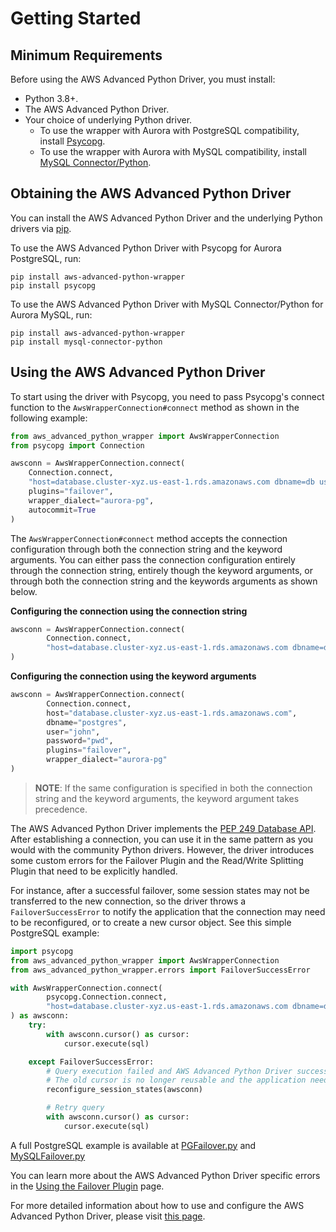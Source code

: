 # Getting Started

## Minimum Requirements

Before using the AWS Advanced Python Driver, you must install:

- Python 3.8+.
- The AWS Advanced Python Driver.
- Your choice of underlying Python driver. 
  - To use the wrapper with Aurora with PostgreSQL compatibility, install [Psycopg](https://github.com/psycopg/psycopg).
  - To use the wrapper with Aurora with MySQL compatibility, install [MySQL Connector/Python](https://github.com/mysql/mysql-connector-python).

## Obtaining the AWS Advanced Python Driver

You can install the AWS Advanced Python Driver and the underlying Python drivers via [pip](https://pip.pypa.io/en/stable/).

To use the AWS Advanced Python Driver with Psycopg for Aurora PostgreSQL, run:

```shell
pip install aws-advanced-python-wrapper
pip install psycopg
```

To use the AWS Advanced Python Driver with MySQL Connector/Python for Aurora MySQL, run:
```shell
pip install aws-advanced-python-wrapper
pip install mysql-connector-python
```

## Using the AWS Advanced Python Driver

To start using the driver with Psycopg, you need to pass Psycopg's connect function to the `AwsWrapperConnection#connect` method as shown in the following example:

```python
from aws_advanced_python_wrapper import AwsWrapperConnection
from psycopg import Connection

awsconn = AwsWrapperConnection.connect(
    Connection.connect,
    "host=database.cluster-xyz.us-east-1.rds.amazonaws.com dbname=db user=john password=pwd",
    plugins="failover",
    wrapper_dialect="aurora-pg",
    autocommit=True
)
```
The `AwsWrapperConnection#connect` method accepts the connection configuration through both the connection string and the keyword arguments.
You can either pass the connection configuration entirely through the connection string, entirely though the keyword arguments, or through both the connection string and the keywords arguments as shown below.

**Configuring the connection using the connection string**
```python
awsconn = AwsWrapperConnection.connect(
        Connection.connect,
        "host=database.cluster-xyz.us-east-1.rds.amazonaws.com dbname=db user=john password=pwd plugins=failover wrapper_dialect=aurora-pg"
)
```

**Configuring the connection using the keyword arguments**
```python
awsconn = AwsWrapperConnection.connect(
        Connection.connect,
        host="database.cluster-xyz.us-east-1.rds.amazonaws.com",
        dbname="postgres",
        user="john",
        password="pwd",
        plugins="failover",
        wrapper_dialect="aurora-pg"
)
```

> **NOTE**: If the same configuration is specified in both the connection string and the keyword arguments, the keyword argument takes precedence.

The AWS Advanced Python Driver implements the [PEP 249 Database API](https://peps.python.org/pep-0249/).
After establishing a connection, you can use it in the same pattern as you would with the community Python drivers.
However, the driver introduces some custom errors for the Failover Plugin and the Read/Write Splitting Plugin that need to be explicitly handled.

For instance, after a successful failover, some session states may not be transferred to the new connection, so the driver throws a `FailoverSuccessError` to notify the application that the connection may need to be reconfigured, or to create a new cursor object.
See this simple PostgreSQL example:

```python
import psycopg
from aws_advanced_python_wrapper import AwsWrapperConnection
from aws_advanced_python_wrapper.errors import FailoverSuccessError

with AwsWrapperConnection.connect(
        psycopg.Connection.connect,
        "host=database.cluster-xyz.us-east-1.rds.amazonaws.com dbname=db user=john password=pwd"
) as awsconn:
    try:
        with awsconn.cursor() as cursor:
            cursor.execute(sql)

    except FailoverSuccessError:
        # Query execution failed and AWS Advanced Python Driver successfully failed over to an available instance.
        # The old cursor is no longer reusable and the application needs to reconfigure sessions states.
        reconfigure_session_states(awsconn)

        # Retry query
        with awsconn.cursor() as cursor:
            cursor.execute(sql)
```
A full PostgreSQL example is available at [PGFailover.py](./examples/PGFailover.py) and [MySQLFailover.py](./examples/MySQLFailover.py) 

You can learn more about the AWS Advanced Python Driver specific errors in the [Using the Failover Plugin](./using-the-python-driver/using-plugins/UsingTheFailoverPlugin.md#Failover-Exception-Codes) page.

For more detailed information about how to use and configure the AWS Advanced Python Driver, please visit [this page](./using-the-python-driver/UsingThePythonDriver.md).
